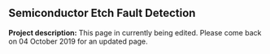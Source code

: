 ## Semiconductor Etch Fault Detection

**Project description:** This page in currently being edited. Please come back on 04 October 2019 for an updated page.